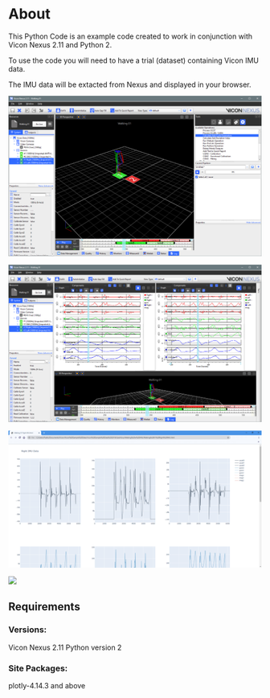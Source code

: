 # About

This Python Code is an example code created to work in conjunction with Vicon Nexus 2.11 and Python 2.

To use the code you will need to have a trial (dataset) containing Vicon IMU data. 

The IMU data will be extacted from Nexus and displayed in your browser. 

![](images/IMUDataNexus.png)

![](images/IMUDataNexusGraph.png)

![](images/BrowserPlot.png)

![](video/imudataplotly.gif)

## Requirements
### Versions:
Vicon Nexus 2.11
Python version 2

### Site Packages:
plotly-4.14.3 and above
